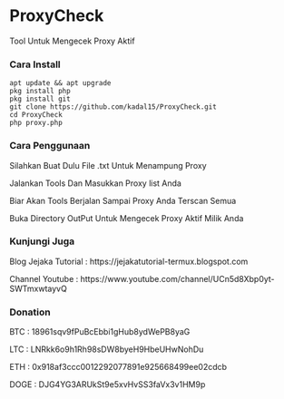 # ProxyCheck

<p>Tool Untuk Mengecek Proxy Aktif</p>

### Cara Install
<pre><code>apt update && apt upgrade
pkg install php
pkg install git
git clone https://github.com/kadal15/ProxyCheck.git
cd ProxyCheck
php proxy.php</code></pre>

### Cara Penggunaan
<p>Silahkan Buat Dulu File .txt Untuk Menampung Proxy</p>
<p>Jalankan Tools Dan Masukkan Proxy list Anda</p>
<p>Biar Akan Tools Berjalan Sampai Proxy Anda Terscan Semua</p>
<p>Buka Directory OutPut Untuk Mengecek Proxy Aktif Milik Anda</p>

### Kunjungi Juga
<p>Blog Jejaka Tutorial : https://jejakatutorial-termux.blogspot.com</p>
<p>Channel Youtube : https://www.youtube.com/channel/UCn5d8Xbp0yt-SWTmxwtayvQ</p>

### Donation
<p>BTC  : 18961sqv9fPuBcEbbi1gHub8ydWePB8yaG</p>
<p>LTC  : LNRkk6o9h1Rh98sDW8byeH9HbeUHwNohDu</p>
<p>ETH  : 0x918af3ccc0012292077891e925668499ee02cdcb</p>
<p>DOGE : DJG4YG3ARUkSt9e5xvHvSS3faVx3v1HM9p</p>


